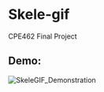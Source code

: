 # Skele-gif
 CPE462 Final Project
 
 ## Demo:

![SkeleGIF_Demonstration](https://github.com/hteele/Skele-gif/assets/82727581/baad5c6b-f2ef-4b73-9750-ca810045ddc7)

